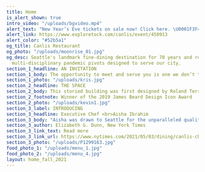 ```yaml
---
title: Home
is_alert_shown: true
intro_video: "/uploads/bgvideo.mp4"
alert_text: "New Year’s Eve tickets on sale now! Click here. \U0001F3F4‍☠️"
alert_link: https://www.exploretock.com/canlis/event/450913
alert_color: "#52b5a1"
og_title: Canlis Restaurant
og_photo: "/uploads/moonrise_01.jpg"
og_desc: Seattle's landmark fine-dining destination for 70 years and recent home to
  multi-disciplinary pandemic pivots designed to serve our city.
section_1_headline: AN INVITATION
section_1_body: The opportunity to meet and serve you is one we don’t take lightly. Not for the past 71 years at least. Come spend an evening. Our favorite thing in the world is taking care of others, and few places can do it quite like we can.
section_1_photo: "/uploads/kris.jpg"
section_2_headline: THE SPACE
section_2_body: This storied building was first designed by Roland Terry in 1950. Both Jim Cutler and George Suyama have helped develop it into an iconic expression of modern design. It continues to delight guests from all over the world with its natural light and stunning views of Seattle, Lake Union, and the Cascade mountain range.
section_2_footnote: Winner of the 2019 James Beard Design Icon Award
section_2_photo: "/uploads/kevin1.jpg"
section_3_label: INTRODUCING
section_3_headline: Executive Chef <br>Aisha Ibrahim
section_3_body: "Aisha was drawn to Seattle for the unparalleled quality of ingredients from the forests, fisheries and farms of the Pacific Northwest. She plans to spend her time at Canlis exploring the region’s Indigenous ingredients, the nuances of its microseasons and the city’s historic role as a gateway to Asia."
section_3_author: Elizabeth G. Dunn, New York Times
section_3_link_text: Read more
section_3_link_url: https://www.nytimes.com/2021/05/03/dining/canlis-chef-aisha-ibrahim.html
section_3_photo: "/uploads/P1299163.jpg"
food_photo_1: "/uploads/menu_1.jpg"
food_photo_2: "/uploads/menu_4.jpg"
layout: home_fall_2021
---
```

